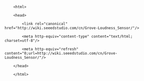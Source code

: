 <!DOCTYPE html>
        <html>
        <head>
            <link rel="canonical" href="http://wiki.seeedstudio.com/cn/Grove-Loudness_Sensor/"/>
            <meta http-equiv="content-type" content="text/html; charset=utf-8"/>
            <meta http-equiv="refresh" content="0;url=http://wiki.seeedstudio.com/cn/Grove-Loudness_Sensor/"/>
        </head>
        </html>